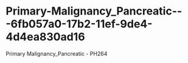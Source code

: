 # Primary-Malignancy_Pancreatic---6fb057a0-17b2-11ef-9de4-4d4ea830ad16
Primary Malignancy_Pancreatic - PH264
